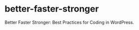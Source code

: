 better-faster-stronger
======================

Better Faster Stronger: Best Practices for Coding in WordPress.
